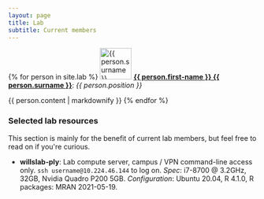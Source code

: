 ```yaml
---
layout: page
title: Lab
subtitle: Current members
---
```


{% for person in site.lab %}
  <img src="{{ person.thumbnail-img }}" alt="{{ person.surname }}" style="width:64px;">
  <b><a href="{{ person.link }}">{{ person.first-name }} {{ person.surname }}</a></b>: <i>{{ person.position }}</i>
  <p>{{ person.content | markdownify }}
{% endfor %}


### Selected lab resources

This section is mainly for the benefit of current lab members, but feel free to read on if you're curious.

- **willslab-ply**: Lab compute server, campus / VPN command-line access only. `ssh username@10.224.46.144` to log on. _Spec_: i7-8700 @ 3.2GHz, 32GB, Nvidia Quadro P200 5GB. _Configuration_: Ubuntu 20.04, R 4.1.0, R packages: MRAN 2021-05-19.  


